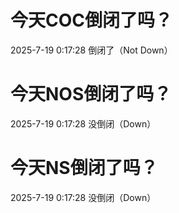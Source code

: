 # 今天COC倒闭了吗？

2025-7-19 0:17:28 倒闭了（Not Down）

# 今天NOS倒闭了吗？

2025-7-19 0:17:28 没倒闭（Down）

# 今天NS倒闭了吗？

2025-7-19 0:17:28 没倒闭（Down）

